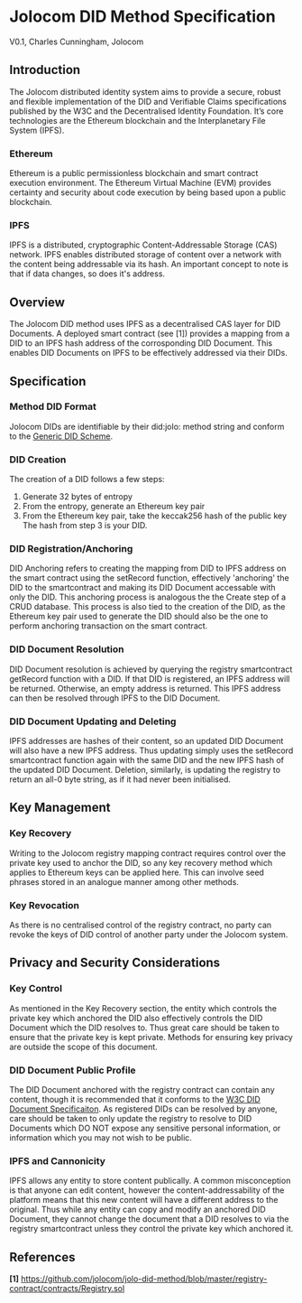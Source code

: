 # Jolocom DID Method Specification
V0.1, Charles Cunningham, Jolocom
## Introduction
The Jolocom distributed identity system aims to provide a secure, robust and flexible implementation of the DID and Verifiable Claims specifications published by the W3C and the Decentralised Identity Foundation. It’s core technologies are the Ethereum blockchain and the Interplanetary File System (IPFS).
### Ethereum
Ethereum is a public permissionless blockchain and smart contract execution environment. The Ethereum Virtual Machine (EVM) provides certainty and security about code execution by being based upon a public blockchain.
### IPFS
IPFS is a distributed, cryptographic Content-Addressable Storage (CAS) network. IPFS enables distributed storage of content over a network with the content being addressable via its hash. An important concept to note is that if data changes, so does it's address.
## Overview
The Jolocom DID method uses IPFS as a decentralised CAS layer for DID Documents. A deployed smart contract (see [1]) provides a mapping from a DID to an IPFS hash address of the corrosponding DID Document. This enables DID Documents on IPFS to be effectively addressed via their DIDs. 
## Specification
### Method DID Format
Jolocom DIDs are identifiable by their did\:jolo: method string and conform to the [Generic DID Scheme](https://w3c-ccg.github.io/did-spec/#the-generic-did-scheme).
### DID Creation
The creation of a DID follows a few steps:
1. Generate 32 bytes of entropy
2. From the entropy, generate an Ethereum key pair
3. From the Ethereum key pair, take the keccak256 hash of the public key
The hash from step 3 is your DID.
### DID Registration/Anchoring
DID Anchoring refers to creating the mapping from DID to IPFS address on the smart contract using the setRecord function, effectively 'anchoring' the DID to the smartcontract and making its DID Document accessable with only the DID. This anchoring process is analogous the the Create step of a CRUD database. This process is also tied to the creation of the DID, as the Ethereum key pair used to generate the DID should also be the one to perform anchoring transaction on the smart contract.
### DID Document Resolution
DID Document resolution is achieved by querying the registry smartcontract getRecord function with a DID. If that DID is registered, an IPFS address will be returned. Otherwise, an empty address is returned. This IPFS address can then be resolved through IPFS to the DID Document.
### DID Document Updating and Deleting
IPFS addresses are hashes of their content, so an updated DID Document will also have a new IPFS address. Thus updating simply uses the setRecord smartcontract function again with the same DID and the new IPFS hash of the updated DID Document. Deletion, similarly, is updating the registry to return an all-0 byte string, as if it had never been initialised.
## Key Management
### Key Recovery
Writing to the Jolocom registry mapping contract requires control over the private key used to anchor the DID, so any key recovery method which applies to Ethereum keys can be applied here. This can involve seed phrases stored in an analogue manner among other methods.
### Key Revocation
As there is no centralised control of the registry contract, no party can revoke the keys of DID control of another party under the Jolocom system.
## Privacy and Security Considerations
### Key Control
As mentioned in the Key Recovery section, the entity which controls the private key which anchored the DID also effectively controls the DID Document which the DID resolves to. Thus great care should be taken to ensure that the private key is kept private. Methods for ensuring key privacy are outside the scope of this document.
### DID Document Public Profile
The DID Document anchored with the registry contract can contain any content, though it is recommended that it conforms to the [W3C DID Document Specificaiton](https://w3c-ccg.github.io/did-spec/#did-documents). As registered DIDs can be resolved by anyone, care should be taken to only update the registry to resolve to DID Documents which DO NOT expose any sensitive personal information, or information which you may not wish to be public.
### IPFS and Cannonicity
IPFS allows any entity to store content publically. A common misconception is that anyone can edit content, however the content-addressability of the platform means that this new content will have a different address to the original. Thus while any entity can copy and modify an anchored DID Document, they cannot change the document that a DID resolves to via the registry smartcontract unless they control the private key which anchored it.
## References
 **[1]** <https://github.com/jolocom/jolo-did-method/blob/master/registry-contract/contracts/Registry.sol>

